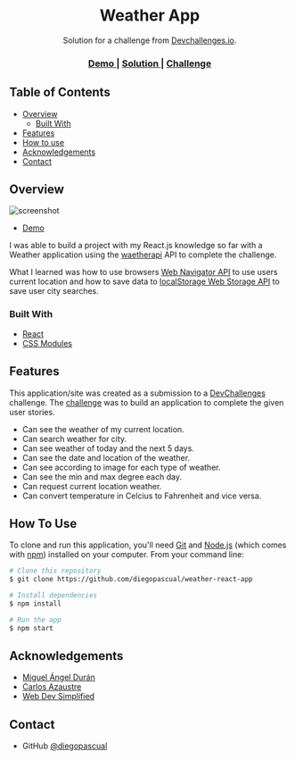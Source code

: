 <h1 align="center">Weather App</h1>

<div align="center">
   Solution for a challenge from  <a href="http://devchallenges.io" target="_blank">Devchallenges.io</a>.
</div>

<div align="center">
  <h3>
    <a href="https://dpasch-weather-app.vercel.app/">
      Demo
    </a>
    <span> | </span>
    <a href="https://github.com/diegopascual/weather-react-app">
      Solution
    </a>
    <span> | </span>
    <a href="https://devchallenges.io/challenges/mM1UIenRhK808W8qmLWv">
      Challenge
    </a>
  </h3>
</div>

## Table of Contents

- [Overview](#overview)
  - [Built With](#built-with)
- [Features](#features)
- [How to use](#how-to-use)
- [Acknowledgements](#acknowledgements)
- [Contact](#contact)

## Overview

![screenshot](https://user-images.githubusercontent.com/37351280/132419105-3305f757-2c3b-4a34-8496-d3ada3ca29ec.png)

- [Demo](https://dpasch-weather-app.vercel.app/)

I was able to build a project with my React.js knowledge so far with a Weather application using the [waetherapi](https://www.weatherapi.com/) API to complete the challenge.

What I learned was how to use browsers [Web Navigator API](https://developer.mozilla.org/en-US/docs/Web/API/Navigator) to use users current location and how to save data to [localStorage Web Storage API](https://developer.mozilla.org/en-US/docs/Web/API/Window/localStorage) to save user city searches.

### Built With

- [React](https://reactjs.org/)
- [CSS Modules](https://github.com/css-modules/css-modules)

## Features

This application/site was created as a submission to a [DevChallenges](https://devchallenges.io/challenges) challenge. The [challenge](https://devchallenges.io/challenges/mM1UIenRhK808W8qmLWv) was to build an application to complete the given user stories.

- Can see the weather of my current location.
- Can search weather for city.
- Can see weather of today and the next 5 days.
- Can see the date and location of the weather.
- Can see according to image for each type of weather.
- Can see the min and max degree each day.
- Can request current location weather.
- Can convert temperature in Celcius to Fahrenheit and vice versa.

## How To Use

To clone and run this application, you'll need [Git](https://git-scm.com) and [Node.js](https://nodejs.org/en/download/) (which comes with [npm](http://npmjs.com)) installed on your computer. From your command line:

```bash
# Clone this repository
$ git clone https://github.com/diegopascual/weather-react-app

# Install dependencies
$ npm install

# Run the app
$ npm start
```

## Acknowledgements

- [Miguel Ángel Durán](https://twitter.com/midudev)
- [Carlos Azaustre](https://twitter.com/carlosazaustre)
- [Web Dev Simplified](https://twitter.com/DevSimplified)

## Contact

- GitHub [@diegopascual](https://github.com/diegopascual)
